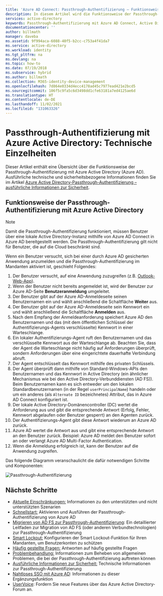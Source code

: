 ```yaml
---
title: 'Azure AD Connect: Passthrough-Authentifizierung – Funktionsweise | Microsoft-Dokumentation'
description: In diesem Artikel wird die Funktionsweise der Passthrough-Authentifizierung mit Azure Active Directory beschrieben.
services: active-directory
keywords: Passthrough-Authentifizierung mit Azure AD Connect, Active Directory installieren, erforderliche Komponenten für Azure AD, SSO, einmaliges Anmelden
documentationcenter: ''
author: billmath
manager: daveba
ms.assetid: 9f994aca-6088-40f5-b2cc-c753a4f41da7
ms.service: active-directory
ms.workload: identity
ms.tgt_pltfrm: na
ms.devlang: na
ms.topic: how-to
ms.date: 07/19/2018
ms.subservice: hybrid
ms.author: billmath
ms.collection: M365-identity-device-management
ms.openlocfilehash: 7d864e0334d4ecc4178ad45c7977ead421e2bcd5
ms.sourcegitcommit: 106f5c9fa5c6d3498dd1cfe63181a7ed4125ae6d
ms.translationtype: HT
ms.contentlocale: de-DE
ms.lasthandoff: 11/02/2021
ms.locfileid: "131063326"
---
```

# <a name="azure-active-directory-pass-through-authentication-technical-deep-dive"></a>Passthrough-Authentifizierung mit Azure Active Directory: Technische Einzelheiten
Dieser Artikel enthält eine Übersicht über die Funktionsweise der Passthrough-Authentifizierung mit Azure Active Directory (Azure AD). Ausführliche technische und sicherheitsbezogene Informationen finden Sie im Artikel [Azure Active Directory-Passthrough-Authentifizierung – ausführliche Informationen zur Sicherheit](how-to-connect-pta-security-deep-dive.md).

## <a name="how-does-azure-active-directory-pass-through-authentication-work"></a>Funktionsweise der Passthrough-Authentifizierung mit Azure Active Directory

>[!NOTE]
>Damit die Passthrough-Authentifizierung funktioniert, müssen Benutzer über eine lokale Active Directory-Instanz mithilfe von Azure AD Connect in Azure AD bereitgestellt werden. Die Passthrough-Authentifizierung gilt nicht für Benutzer, die auf die Cloud beschränkt sind.

Wenn ein Benutzer versucht, sich bei einer durch Azure AD gesicherten Anwendung anzumelden und die Passthrough-Authentifizierung im Mandanten aktiviert ist, geschieht Folgendes:

1. Der Benutzer versucht, auf eine Anwendung zuzugreifen (z.B. [Outlook-Web-App](https://outlook.office365.com/owa/)).
2. Wenn der Benutzer nicht bereits angemeldet ist, wird der Benutzer zur Azure AD-Seite **Benutzeranmeldung** umgeleitet.
3. Der Benutzer gibt auf der Azure AD-Anmeldeseite seinen Benutzernamen ein und wählt anschließend die Schaltfläche **Weiter** aus.
4. Der Benutzer gibt auf der Azure AD-Anmeldeseite sein Kennwort ein und wählt anschließend die Schaltfläche **Anmelden** aus.
5. Nach dem Empfang der Anmeldeanforderung speichert Azure AD den Benutzernamen und das (mit dem öffentlichen Schlüssel der Authentifizierungs-Agents verschlüsselte) Kennwort in einer Warteschlange.
6. Ein lokaler Authentifizierungs-Agent ruft den Benutzernamen und das verschlüsselte Kennwort aus der Warteschlange ab. Beachten Sie, dass der Agent die Warteschlange nicht häufig auf Anforderungen überprüft, sondern Anforderungen über eine eingerichtete dauerhafte Verbindung abruft.
7. Der Agent entschlüsselt das Kennwort mithilfe des privaten Schlüssels.
8. Der Agent überprüft dann mithilfe von Standard-Windows-APIs den Benutzernamen und das Kennwort in Active Directory (ein ähnlicher Mechanismus wie bei den Active Directory-Verbunddiensten (AD FS)). Beim Benutzernamen kann es sich entweder um den lokalen Standardbenutzernamen (in der Regel `userPrincipalName`) handeln oder um ein anderes (als `Alternate ID` bezeichnetes) Attribut, das in Azure AD Connect konfiguriert ist.
9. Der lokale Active Directory-Domänencontroller (DC) wertet die Anforderung aus und gibt die entsprechende Antwort (Erfolg, Fehler, Kennwort abgelaufen oder Benutzer gesperrt) an den Agenten zurück.
10. Der Authentifizierungs-Agent gibt diese Antwort wiederum an Azure AD zurück.
11. Azure AD wertet die Antwort aus und gibt eine entsprechende Antwort an den Benutzer zurück. Beispiel: Azure AD meldet den Benutzer sofort an oder verlangt Azure AD Multi-Factor Authentication.
12. Wenn die Anmeldung erfolgreich ist, kann der Benutzer auf die Anwendung zugreifen.

Das folgende Diagramm veranschaulicht die dafür notwendigen Schritte und Komponenten:

![Passthrough-Authentifizierung](./media/how-to-connect-pta-how-it-works/pta2.png)

## <a name="next-steps"></a>Nächste Schritte
- [Aktuelle Einschränkungen:](how-to-connect-pta-current-limitations.md) Informationen zu den unterstützten und nicht unterstützten Szenarien
- [Schnellstart:](how-to-connect-pta-quick-start.md) Aktivieren und Ausführen der Passthrough-Authentifizierung von Azure AD
- [Migrieren von AD FS zur Passthrough-Authentifizierung](https://aka.ms/adfstoPTADP): Ein detaillierter Leitfaden zur Migration von AD FS (oder anderen Verbundtechnologien) zur Passthrough-Authentifizierung
- [Smart Lockout:](../authentication/howto-password-smart-lockout.md) Konfigurieren der Smart Lockout-Funktion für Ihren Mandanten, um Benutzerkonten zu schützen
- [Häufig gestellte Fragen:](how-to-connect-pta-faq.yml) Antworten auf häufig gestellte Fragen
- [Problembehandlung:](tshoot-connect-pass-through-authentication.md) Informationen zum Beheben von allgemeinen Problemen, die bei der Passthrough-Authentifizierung auftreten können
- [Ausführliche Informationen zur Sicherheit:](how-to-connect-pta-security-deep-dive.md) Technische Informationen zur Passthrough-Authentifizierung
- [Nahtloses SSO mit Azure AD](how-to-connect-sso.md): Informationen zu dieser Ergänzungsfunktion
- [UserVoice](https://feedback.azure.com/d365community/forum/22920db1-ad25-ec11-b6e6-000d3a4f0789): Fordern Sie neue Features über das Azure Active Directory-Forum an.

